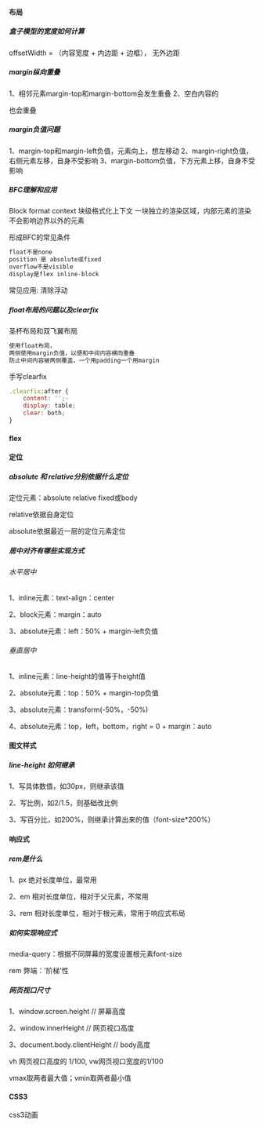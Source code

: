 #### 布局
##### 盒子模型的宽度如何计算
offsetWidth = （内容宽度 + 内边距 + 边框）， 无外边距
##### margin纵向重叠
1、相邻元素margin-top和margin-bottom会发生重叠
2、空白内容的<p></p>也会重叠
##### margin负值问题
1、margin-top和margin-left负值，元素向上，想左移动
2、margin-right负值，右侧元素左移，自身不受影响
3、margin-bottom负值，下方元素上移，自身不受影响
##### BFC理解和应用
Block format context 块级格式化上下文
一块独立的渲染区域，内部元素的渲染不会影响边界以外的元素

形成BFC的常见条件
```js
float不是none
position 是 absolute或fixed
overflow不是visible
display是flex inline-block
```
常见应用: 清除浮动
##### float布局的问题以及clearfix
圣杯布局和双飞翼布局
```js
使用float布局，
两侧使用margin负值，以便和中间内容横向重叠
防止中间内容被两侧覆盖，一个用padding一个用margin
```
手写clearfix
```js
.clearfix:after {
    content: '';-
    display: table;
    clear: both;
}
```
#### flex
#### 定位
##### absolute 和 relative分别依据什么定位
定位元素：absolute relative fixed或body

relative依据自身定位

absolute依据最近一层的定位元素定位
##### 居中对齐有哪些实现方式
###### 水平居中
1、inline元素：text-align：center

2、block元素：margin：auto

3、absolute元素：left：50% + margin-left负值
###### 垂直居中
1、inline元素：line-height的值等于height值

2、absolute元素：top：50% + margin-top负值

3、absolute元素：transform(-50%，-50%)

4、absolute元素：top，left，bottom，right = 0 + margin：auto
#### 图文样式
##### line-height 如何继承
1、写具体数值，如30px，则继承该值

2、写比例，如2/1.5，则基础改比例

3、写百分比，如200%，则继承计算出来的值（font-size*200%）
#### 响应式
##### rem是什么
1、px 绝对长度单位，最常用

2、em 相对长度单位，相对于父元素，不常用

3、rem 相对长度单位，相对于根元素，常用于响应式布局
##### 如何实现响应式
media-query：根据不同屏幕的宽度设置根元素font-size

rem 弊端：'阶梯'性
##### 网页视口尺寸
1、window.screen.height // 屏幕高度

2、window.innerHeight // 网页视口高度

3、document.body.clientHeight // body高度

vh 网页视口高度的 1/100, vw网页视口宽度的1/100

vmax取两者最大值；vmin取两者最小值
#### CSS3
css3动画